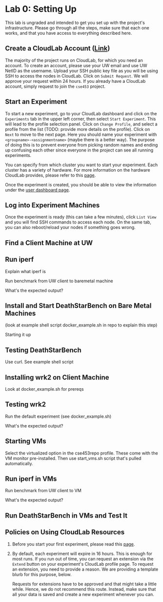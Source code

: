 # Lab 0: Setting Up

This lab is ungraded and intended to get you set up with the project's
infrastructure. Please go through all the steps, make sure that each
one works, and that you have access to everything described here.

## Create a CloudLab Account ([Link](https://www.cloudlab.us/signup.php?pid=cse453))

The majority of the project runs on CloudLab, for which you need an
account. To create an account, please use your UW email and use UW
NetID as the username. Upload your SSH public key file as you will be
using SSH to access the nodes in CloudLab. Click on `Submit
Request`. We will approve your request within 24 hours. If you already
have a CloudLab account, simply request to join the `cse453` project.

## Start an Experiment

To start a new experiment, go to your CloudLab dashboard and click on
the `Experiments` tab in the upper left corner, then select `Start
Experiment`.  This will lead to the profile selection panel. Click on
`Change Profile`, and select a profile from the list (TODO: provide
more details on the profile). Click on `Next` to move to the next
page.  Here you should name your experiment with
`<groupname>-<assignmentname>` (maybe there is a better way). The
purpose of doing this is to prevent everyone from picking random names
and ending up confusing each other since everyone in the project can
see all running experiments.

You can specify from which cluster you want to start your
experiment. Each cluster has a variety of hardware. For more
information on the hardware CloudLab provides, please refer to this
[page](http://docs.cloudlab.us/hardware.html).

Once the experiment is created, you should be able to view the
information under the [user dashboard
page](https://www.cloudlab.us/user-dashboard.php).

## Log into Experiment Machines

Once the experiment is ready (this can take a few minutes), click
`List View` and you will find SSH commands to access each node. On the
same tab, you can also reboot/reload your nodes if something goes
wrong.

## Find a Client Machine at UW

## Run iperf

Explain what iperf is

Run benchmark from UW client to baremetal machine

What's the expected output?

## Install and Start DeathStarBench on Bare Metal Machines

(look at example shell script docker_example.sh in repo to explain
this step)

Starting it up

## Testing DeathStarBench

Use curl. See example shell script

## Installing wrk2 on Client Machine

Look at docker_example.sh for prereqs

## Testing wrk2

Run the default experiment (see docker_example.sh)

What's the expected output?

## Starting VMs

Select the virtualized option in the cse453repo profile. These come
with the VM monitor pre-installed. Then use start_vms.sh script that's
pulled automatically.

## Run iperf in VMs

Run benchmark from UW client to VM

What's the expected output?

## Run DeathStarBench in VMs and Test It

## Policies on Using CloudLab Resources

1. Before you start your first experiment, please read this
   [page](https://cloudlab.us/aup.php). 

2. By default, each experiment will expire in 16 hours. This is enough
   for most runs. If you run out of time, you can request an extension
   via the `Extend` button on your experiment's CloudLab profile
   page. To request an extension, you need to provide a
   reason. We are providing a template blurb for this purpose,
   below.
   
   Requests for extensions have to be approved and that might take a
   little while. Hence, we do not recommend this route. Instead, make
   sure that all your data is saved and create a new experiment
   whenever you can.
